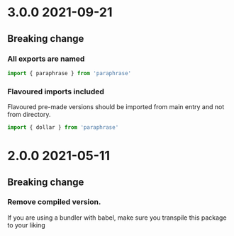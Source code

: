 # 3.0.0 2021-09-21

## Breaking change

### All exports are named
```js
import { paraphrase } from 'paraphrase'
```

### Flavoured imports included
Flavoured pre-made versions should be imported from main entry and not from directory.
```js
import { dollar } from 'paraphrase'
```

# 2.0.0 2021-05-11

## Breaking change

### Remove compiled version.
If you are using a bundler with babel, make sure you transpile this package to your liking
